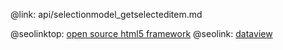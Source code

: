 @link: api/selectionmodel_getselecteditem.md

@seolinktop: [open source html5 framework](https://webix.com)
@seolink: [dataview](https://webix.com/widget/dataview/)